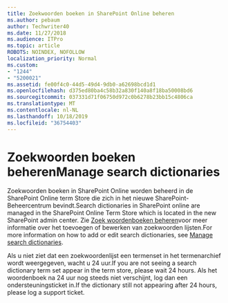 ```yaml
---
title: Zoekwoorden boeken in SharePoint Online beheren
ms.author: pebaum
author: Techwriter40
ms.date: 11/27/2018
ms.audience: ITPro
ms.topic: article
ROBOTS: NOINDEX, NOFOLLOW
localization_priority: Normal
ms.custom:
- "1244"
- "5200021"
ms.assetid: fe00f4c0-44d5-49d4-9db0-a62698bcd1d1
ms.openlocfilehash: d375ed80ba4c58b32a830f140a8f18ba50008bd6
ms.sourcegitcommit: 037331d71f06750d972c0b6278b23bb15c4806ca
ms.translationtype: MT
ms.contentlocale: nl-NL
ms.lasthandoff: 10/18/2019
ms.locfileid: "36754403"
---
```

# <a name="manage-search-dictionaries"></a><span data-ttu-id="0594c-102">Zoekwoorden boeken beheren</span><span class="sxs-lookup"><span data-stu-id="0594c-102">Manage search dictionaries</span></span>

<span data-ttu-id="0594c-103">Zoekwoorden boeken in SharePoint Online worden beheerd in de SharePoint Online term Store die zich in het nieuwe SharePoint-Beheercentrum bevindt.</span><span class="sxs-lookup"><span data-stu-id="0594c-103">Search dictionaries in SharePoint online are managed in the SharePoint Online Term Store which is located in the new SharePoint admin center.</span></span> <span data-ttu-id="0594c-104">Zie [Zoek woordenboeken beheren](https://go.microsoft.com/fwlink/?linkid=2044669&amp;clcid=0x409)voor meer informatie over het toevoegen of bewerken van zoekwoorden lijsten.</span><span class="sxs-lookup"><span data-stu-id="0594c-104">For more information on how to add or edit search dictionaries, see [Manage search dictionaries](https://go.microsoft.com/fwlink/?linkid=2044669&amp;clcid=0x409).</span></span>
  
<span data-ttu-id="0594c-105">Als u niet ziet dat een zoekwoordenlijst een termenset in het termenarchief wordt weergegeven, wacht u 24 uur.</span><span class="sxs-lookup"><span data-stu-id="0594c-105">If you are not seeing a search dictionary term set appear in the term store, please wait 24 hours.</span></span> <span data-ttu-id="0594c-106">Als het woordenboek na 24 uur nog steeds niet verschijnt, log dan een ondersteuningsticket in.</span><span class="sxs-lookup"><span data-stu-id="0594c-106">If the dictionary still not appearing after 24 hours, please log a support ticket.</span></span>
  